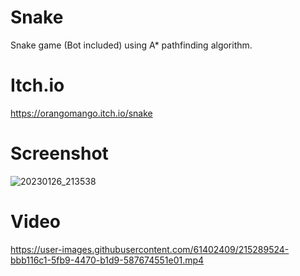 # Snake
Snake game (Bot included) using A* pathfinding algorithm.
# Itch.io
https://orangomango.itch.io/snake
# Screenshot
![20230126_213538](https://user-images.githubusercontent.com/61402409/214944906-a17ed31e-ab87-449e-a74c-3bc15e714180.gif)
# Video
https://user-images.githubusercontent.com/61402409/215289524-bbb116c1-5fb9-4470-b1d9-587674551e01.mp4

